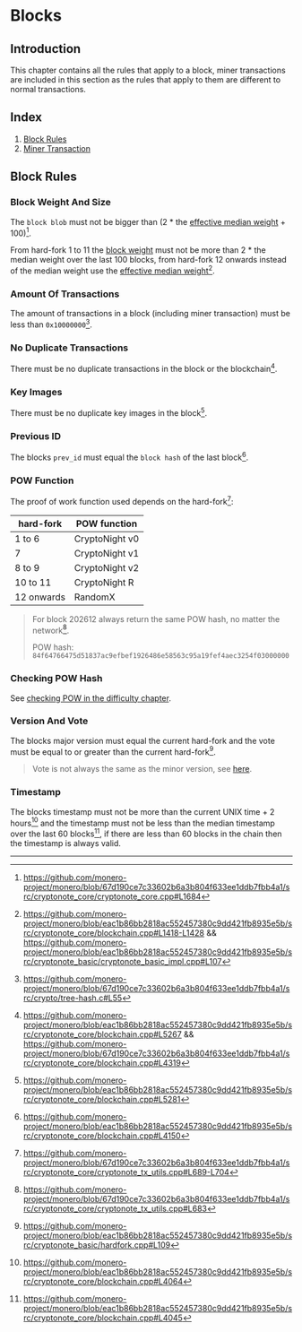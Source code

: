 # Blocks

## Introduction

This chapter contains all the rules that apply to a block, miner transactions are included in this section as the rules that apply to them
are different to normal transactions.

## Index

1. [Block Rules](./blocks.md#block-rules)
2. [Miner Transaction](./blocks/miner_tx.md)

## Block Rules

### Block Weight And Size

The `block blob` must not be bigger than (2 * the [effective median weight](./blocks/weights.md#effective-median-weight) + 100)[^block-size-check].

From hard-fork 1 to 11 the [block weight](./blocks/weights.md#block-weights) must not be more than 2 * the median weight over the last 100 blocks,
from hard-fork 12 onwards instead of the median weight use the [effective median weight](./blocks/weights.md#effective-median-weight)[^block-weight-limit].

### Amount Of Transactions

The amount of transactions in a block (including miner transaction) must be less than `0x10000000`[^max-amount-of-txs].

### No Duplicate Transactions

There must be no duplicate transactions in the block or the blockchain[^no-duplicate-txs].

### Key Images

There must be no duplicate key images in the block[^no-duplicate-ki].

### Previous ID

The blocks `prev_id` must equal the `block hash` of the last block[^prev_id].

### POW Function

The proof of work function used depends on the hard-fork[^pow-function]:

| hard-fork  | POW function   |
| ---------- | -------------- |
| 1 to 6     | CryptoNight v0 |
| 7          | CryptoNight v1 |
| 8 to 9     | CryptoNight v2 |
| 10 to 11   | CryptoNight R  |
| 12 onwards | RandomX        |

> For block 202612 always return the same POW hash, no matter the network[^202612-pow-hash].
>
> POW hash: `84f64766475d51837ac9efbef1926486e58563c95a19fef4aec3254f03000000`

### Checking POW Hash

See [checking POW in the difficulty chapter](./blocks/difficulty.md#checking-a-blocks-proof-of-work).

### Version And Vote

The blocks major version must equal the current hard-fork and the vote must be equal to or greater than the current hard-fork[^version-vote].

> Vote is not always the same as the minor version, see [here](./hardforks.md#blocks-version-and-vote).

### Timestamp

The blocks timestamp must not be more than the current UNIX time + 2 hours[^timestamp-upper-limit] and the timestamp must not be less than
the median timestamp over the last 60 blocks[^timestamp-lower-limit], if there are less than 60 blocks in the chain then the timestamp is always valid.

---

[^block-size-check]: <https://github.com/monero-project/monero/blob/67d190ce7c33602b6a3b804f633ee1ddb7fbb4a1/src/cryptonote_core/cryptonote_core.cpp#L1684>

[^block-weight-limit]: <https://github.com/monero-project/monero/blob/eac1b86bb2818ac552457380c9dd421fb8935e5b/src/cryptonote_core/blockchain.cpp#L1418-L1428> && <https://github.com/monero-project/monero/blob/eac1b86bb2818ac552457380c9dd421fb8935e5b/src/cryptonote_basic/cryptonote_basic_impl.cpp#L107>

[^max-amount-of-txs]: <https://github.com/monero-project/monero/blob/67d190ce7c33602b6a3b804f633ee1ddb7fbb4a1/src/crypto/tree-hash.c#L55>

[^no-duplicate-txs]: <https://github.com/monero-project/monero/blob/eac1b86bb2818ac552457380c9dd421fb8935e5b/src/cryptonote_core/blockchain.cpp#L5267> && <https://github.com/monero-project/monero/blob/67d190ce7c33602b6a3b804f633ee1ddb7fbb4a1/src/cryptonote_core/blockchain.cpp#L4319>

[^no-duplicate-ki]: <https://github.com/monero-project/monero/blob/eac1b86bb2818ac552457380c9dd421fb8935e5b/src/cryptonote_core/blockchain.cpp#L5281>

[^prev_id]: <https://github.com/monero-project/monero/blob/eac1b86bb2818ac552457380c9dd421fb8935e5b/src/cryptonote_core/blockchain.cpp#L4150>

[^pow-function]: <https://github.com/monero-project/monero/blob/67d190ce7c33602b6a3b804f633ee1ddb7fbb4a1/src/cryptonote_core/cryptonote_tx_utils.cpp#L689-L704>

[^202612-pow-hash]: <https://github.com/monero-project/monero/blob/67d190ce7c33602b6a3b804f633ee1ddb7fbb4a1/src/cryptonote_core/cryptonote_tx_utils.cpp#L683>

[^version-vote]: <https://github.com/monero-project/monero/blob/eac1b86bb2818ac552457380c9dd421fb8935e5b/src/cryptonote_basic/hardfork.cpp#L109>

[^timestamp-upper-limit]: <https://github.com/monero-project/monero/blob/eac1b86bb2818ac552457380c9dd421fb8935e5b/src/cryptonote_core/blockchain.cpp#L4064>

[^timestamp-lower-limit]: <https://github.com/monero-project/monero/blob/eac1b86bb2818ac552457380c9dd421fb8935e5b/src/cryptonote_core/blockchain.cpp#L4045>
